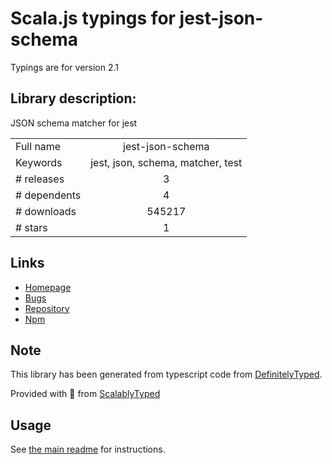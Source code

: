 
# Scala.js typings for jest-json-schema

Typings are for version 2.1

## Library description:
JSON schema matcher for jest

|                    |                 |
| ------------------ | :-------------: |
| Full name          | jest-json-schema |
| Keywords           | jest, json, schema, matcher, test |
| # releases         | 3 |
| # dependents       | 4 |
| # downloads        | 545217 |
| # stars            | 1 |

## Links
- [Homepage](https://github.com/americanexpress/jest-json-schema#readme)
- [Bugs](https://github.com/americanexpress/jest-json-schema/issues)
- [Repository](https://github.com/americanexpress/jest-json-schema)
- [Npm](https://www.npmjs.com/package/jest-json-schema)
    


## Note
This library has been generated from typescript code from [DefinitelyTyped](https://definitelytyped.org).

Provided with :purple_heart: from [ScalablyTyped](https://github.com/oyvindberg/ScalablyTyped)

## Usage
See [the main readme](../../readme.md) for instructions.


